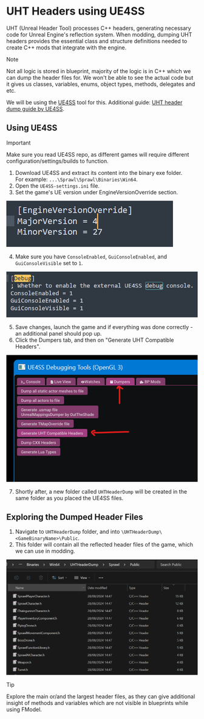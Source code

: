 # UHT Headers using UE4SS
UHT (Unreal Header Tool) processes C++ headers, generating necessary code for Unreal Engine's reflection system. When modding, dumping UHT headers provides the essential class and structure definitions needed to create C++ mods that integrate with the engine.

> [!NOTE]  
> Not all logic is stored in blueprint, majority of the logic is in C++ which we can dump the header files for.
> We won't be able to see the actual code but it gives us classes, variables, enums, object types, methods, delegates and etc.

We will be using the [UE4SS](https://github.com/UE4SS-RE/RE-UE4SS) tool for this.
Additional guide: [UHT header dump guide by UE4SS](https://docs.ue4ss.com/dev/feature-overview/dumpers.html#unreal-header-tool-uht-dumper).

## Using UE4SS
> [!IMPORTANT]
> Make sure you read UE4SS repo, as different games will require different configuration/settings/builds to function. 

1. Download UE4SS and extract its content into the binary exe folder.<br>
For example: `...\Sprawl\Sprawl\Binaries\Win64`.
2. Open the `UE4SS-settings.ini` file.
3. Set the game's UE version under EngineVersionOverride section.

![](/Media/UHT/1.png)

4. Make sure you have `ConsoleEnabled`, `GuiConsoleEnabled`, and `GuiConsoleVisible` set to `1`.

![](/Media/UHT/2.png)

5. Save changes, launch the game and if everything was done correctly - an additional panel should pop up.
6. Click the Dumpers tab, and then on "Generate UHT Compatible Headers".

![](/Media/UHT/3.png)

7. Shortly after, a new folder called `UHTHeaderDump` will be created in the same folder as you placed the UE4SS files.


## Exploring the Dumped Header Files
1. Navigate to `UHTHeaderDump` folder, and into `\UHTHeaderDump\<GameBinaryName>\Public`.
2. This folder will contain all the reflected header files of the game, which we can use in modding.

![](/Media/UHT/4.png)

> [!TIP]  
> Explore the main or/and the largest header files, as they can give additional insight of methods and variables which are not visible in blueprints while using FModel.
